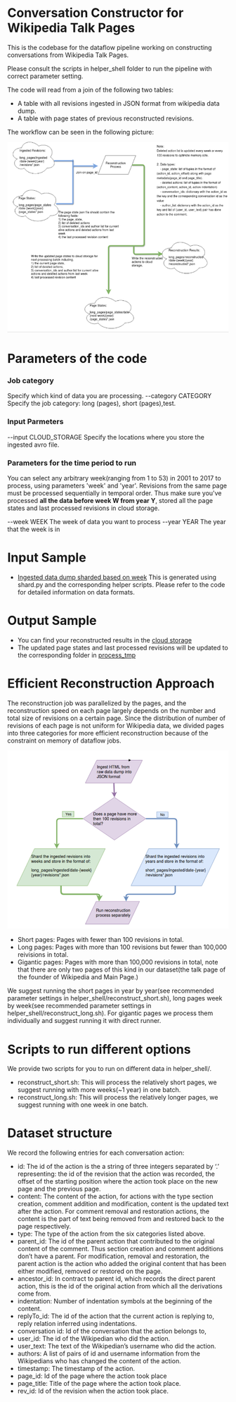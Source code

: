 # Conversation Constructor for Wikipedia Talk Pages

This is the codebase for the dataflow pipeline working on constructing conversations from Wikipedia Talk Pages.

Please consult the scripts in helper_shell folder to run the pipeline with correct parameter setting.

The code will read from a join of the following two tables: 
- A table with all revisions ingested in JSON format from wikipedia data dump.
- A table with page states of previous reconstructed revisions.

The workflow can be seen in the following picture:

![conversation_construction_workflow](docs/dataflow_pipeline.png)

# Parameters of the code

### Job category
  Specify which kind of data you are processing.
  --category CATEGORY       Specify the job category: long (pages), short (pages),test.

### Input Parmeters
  --input    CLOUD_STORAGE  Specify the locations where you store the ingested avro file. 

### Parameters for the time period to run
  You can select any arbitrary week(ranging from 1 to 53) in 2001 to 2017 to process, using parameters 'week' and 'year'. Revisions from the same page must be processed sequentially in temporal order. Thus make sure you've processed **all the data before week W from year Y**, stored all the page states and last processed revisions in cloud storage.
 
  --week     WEEK           The week of data you want to process
  --year     YEAR           The year that the week is in

# Input Sample
- [Ingested data dump sharded based on week](https://console.cloud.google.com/storage/browser/wikidetox-viz-dataflow/sharded_ingested_short_pages/?project=wikidetox-viz) This is generated using shard.py and the corresponding helper scripts. Please refer to the code for detailed information on data formats.

# Output Sample
- You can find your reconstructed results in the [cloud storage](https://console.cloud.google.com/storage/browser/wikidetox-viz-dataflow/reconstructed_res/?project=wikidetox-viz)
- The updated page states and last processed revisions will be updated to the corresponding folder in [process_tmp](https://console.cloud.google.com/storage/browser/wikidetox-viz-dataflow/process_tmp/?project=wikidetox-viz)

# Efficient Reconstruction Approach

The reconstruction job was parallelized by the pages, and the reconstruction speed on each page largely depends on the number and total size of revisions on a certain page. Since the distribution of number of revisions of each page is not uniform for Wikipedia data, we divided pages into three categories for more efficient reconstruction because of the constraint on memory of dataflow jobs.

![conversation_construction_workflow](docs/general_pipeline.png)

- Short pages: Pages with fewer than 100 revisions in total.
- Long pages: Pages with more than 100 revisions but fewer than 100,000 reivisions in total.
- Gigantic pages: Pages with more than 100,000 revisions in total, note that there are only two pages of this kind in our dataset(the talk page of the founder of Wikipedia and Main Page.)

We suggest running the short pages in year by year(see recommended parameter settings in helper_shell/reconstruct_short.sh), long pages week by week(see recommended parameter settings in helper_shell/reconstruct_long.sh). For gigantic pages we process them individually and suggest running it with direct runner.


# Scripts to run different options

We provide two scripts for you to run on different data in helper_shell/.

- reconstruct_short.sh: This will process the relatively short pages, we suggest running with more weeks(~1 year) in one batch.
- reconstruct_long.sh: This will process the relatively longer pages, we suggest running with one week in one batch.

# Dataset structure

We record the following entries for each conversation action:
- id: The id of the action is the a string of three integers separated by ‘.’ representing: the id of the revision that the action was recorded, the offset of the starting position where the action  took place on the new page and the previous page.
- content: The content of the action, for actions with the type section creation, comment addition and modification, content is the updated text after the action. For comment removal and restoration actions, the content is the part of text being removed from and restored back to the page respectively.
- type: The type of the action from the six categories listed above.
- parent_id: The id of the parent action that contributed to the original content of the comment. Thus section creation and comment additions don’t have a parent. For modification, removal and restoration, the parent action is the action who added the original content that has been either modified, removed or restored on the page.
- ancestor_id: In contract to parent id, which records the direct parent action, this is the id of the original action from which all the derivations come from.
- indentation: Number of indentation symbols at the beginning of the content.
- replyTo_id: The id of the action that the current action is replying to, reply relation inferred using indentations.
- conversation id: Id of the conversation that the action belongs to, 
- user_id: The id of the Wikipedian who did the action.
- user_text: The text of the Wikipedian’s username who did the action.
- authors: A list of pairs of id and username information from the Wikipedians who has changed the content of the action.
- timestamp: The timestamp of the action.
- page_id: Id of the page where the action took place
- page_title: Title of the page where the action took place.
- rev_id: Id of the revision when the action took place.

